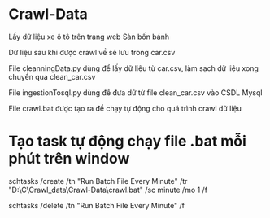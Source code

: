 # Crawl-Data
Lấy dữ liệu xe ô tô trên trang web Sàn bốn bánh

Dữ liệu sau khi được crawl về sẽ lưu trong car.csv

File cleanningData.py dùng để lấy dữ liệu từ car.csv, làm sạch dữ liệu xong chuyển qua clean_car.csv

File ingestionTosql.py dùng để đưa dữ từ file clean_car.csv vào CSDL Mysql 

File crawl.bat được tạo ra để chạy tự động cho quá trình crawl dữ liệu

# Tạo task tự động chạy file .bat mỗi phút trên window
schtasks /create /tn "Run Batch File Every Minute" /tr "D:\C\Crawl_data\Crawl-Data\crawl.bat" /sc minute /mo 1 /f

schtasks /delete /tn "Run Batch File Every Minute" /f
